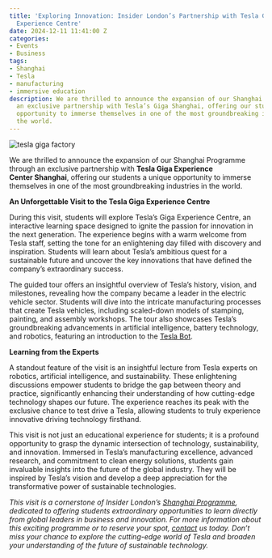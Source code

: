 ```yaml
---
title: 'Exploring Innovation: Insider London’s Partnership with Tesla Giga Shanghai
  Experience Centre'
date: 2024-12-11 11:41:00 Z
categories:
- Events
- Business
tags:
- Shanghai
- Tesla
- manufacturing
- immersive education
description: We are thrilled to announce the expansion of our Shanghai Programme through
  an exclusive partnership with Tesla’s Giga Shanghai, offering our students a unique
  opportunity to immerse themselves in one of the most groundbreaking industries in
  the world.
---
```


![tesla giga factory](/uploads/tesla.jpg)

We are thrilled to announce the expansion of our Shanghai Programme through an exclusive partnership with **Tesla Giga Experience Center Shanghai**, offering our students a unique opportunity to immerse themselves in one of the most groundbreaking industries in the world. 

**An Unforgettable Visit to the Tesla Giga Experience Centre**

During this visit, students will explore Tesla’s Giga Experience Centre, an interactive learning space designed to ignite the passion for innovation in the next generation. The experience begins with a warm welcome from Tesla staff, setting the tone for an enlightening day filled with discovery and inspiration. Students will learn about Tesla’s ambitious quest for a sustainable future and uncover the key innovations that have defined the company’s extraordinary success.

The guided tour offers an insightful overview of Tesla’s history, vision, and milestones, revealing how the company became a leader in the electric vehicle sector. Students will dive into the intricate manufacturing processes that create Tesla vehicles, including scaled-down models of stamping, painting, and assembly workshops. The tour also showcases Tesla’s groundbreaking advancements in artificial intelligence, battery technology, and robotics, featuring an introduction to the [Tesla Bot](https://www.tesla.com/we-robot).

**Learning from the Experts**

A standout feature of the visit is an insightful lecture from Tesla experts on robotics, artificial intelligence, and sustainability. These enlightening discussions empower students to bridge the gap between theory and practice, significantly enhancing their understanding of how cutting-edge technology shapes our future. The experience reaches its peak with the exclusive chance to test drive a Tesla, allowing students to truly experience innovative driving technology firsthand.

This visit is not just an educational experience for students; it is a profound opportunity to grasp the dynamic intersection of technology, sustainability, and innovation. Immersed in Tesla’s manufacturing excellence, advanced research, and commitment to clean energy solutions, students gain invaluable insights into the future of the global industry. They will be inspired by Tesla’s vision and develop a deep appreciation for the transformative power of sustainable technologies.


*This visit is a cornerstone of Insider London’s [Shanghai Programme](https://www.insiderlondon.com/asia/shanghai/immersive-programme/), dedicated to offering students extraordinary opportunities to learn directly from global leaders in business and innovation. For more information about this exciting programme or to reserve your spot, [contact](mailto:contact@insiderlondon.com) us today. Don’t miss your chance to explore the cutting-edge world of Tesla and broaden your understanding of the future of sustainable technology.*